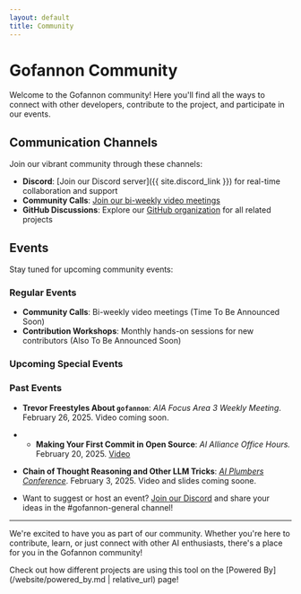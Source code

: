 ```yaml
---    
layout: default    
title: Community
---    
```


# Gofannon Community

Welcome to the Gofannon community! Here you'll find all the ways to connect with other developers, contribute to the project, and participate in our events.

## Communication Channels

Join our vibrant community through these channels:

- **Discord**: [Join our Discord server]({{ site.discord_link }}) for real-time collaboration and support
- **Community Calls**: [Join our bi-weekly video meetings](https://calendar.app.google/c4eKW4zrNiXaue926) 
- **GitHub Discussions**: Explore our [GitHub organization](https://github.com/The-AI-Alliance/agents-wg/discussions/) for all related projects

## Events

Stay tuned for upcoming community events:

### Regular Events
- **Community Calls**: Bi-weekly video meetings (Time To Be Announced Soon)
- **Contribution Workshops**: Monthly hands-on sessions for new contributors (Also To Be Announced Soon)

### Upcoming Special Events


### Past Events
- **Trevor Freestyles About `gofannon`**: _AIA Focus Area 3 Weekly Meeting_. February 26, 2025. Video coming soon.
- - **Making Your First Commit in Open Source**: _AI Alliance Office Hours._ February 20, 2025. [Video](https://www.youtube.com/watch?v=sQkxoic7sLI)
- **Chain of Thought Reasoning and Other LLM Tricks**: _[AI Plumbers Conference](https://lu.ma/fx9kupug?tk=jinqJY)_. February 3, 2025. Video and slides coming soone.

- Want to suggest or host an event? [Join our Discord](https://discord.gg/cMFUaGBP) and share your ideas in the #gofannon-general channel!
  
---  

We're excited to have you as part of our community. Whether you're here to contribute, learn, or just connect with other AI enthusiasts, there's a place for you in the Gofannon community!  

Check out how different projects are using this tool on the [Powered By](/website/powered_by.md | relative_url) page!
